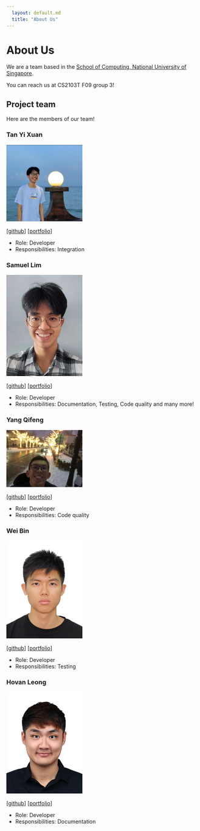 ```yaml
---
  layout: default.md
  title: "About Us"
---
```


# About Us

We are a team based in the [School of Computing, National University of Singapore](http://www.comp.nus.edu.sg).

You can reach us at CS2103T F09 group 3!

## Project team
Here are the members of our team! 

### Tan Yi Xuan

<img src="images/yxtan02.png" width="200px">

[[github](https://github.com/yxtan02)]
[[portfolio](team/yxtan02.md)]

* Role: Developer
* Responsibilities: Integration

### Samuel Lim

<img src="images/slye20.png" width="200px">

[[github](https://github.com/slye20)]
[[portfolio](team/slye20.md)]

* Role: Developer
* Responsibilities: Documentation, Testing, Code quality and many more!

### Yang Qifeng

<img src="images/yangqf2002.png" width="200px">

[[github](http://github.com/YangQF2002)]
[[portfolio](qifeng.md)]

* Role: Developer 
* Responsibilities: Code quality

### Wei Bin

<img src="images/weibinlim.png" width="200px">

[[github](https://github.com/weibinlim)]
[[portfolio](team/weibin.md)]

* Role: Developer
* Responsibilities: Testing

### Hovan Leong

<img src="images/hovanleong.png" width="200px">

[[github](https://github.com/hovanleong)]
[[portfolio](team/hovanleong.md)]

* Role: Developer
* Responsibilities: Documentation
